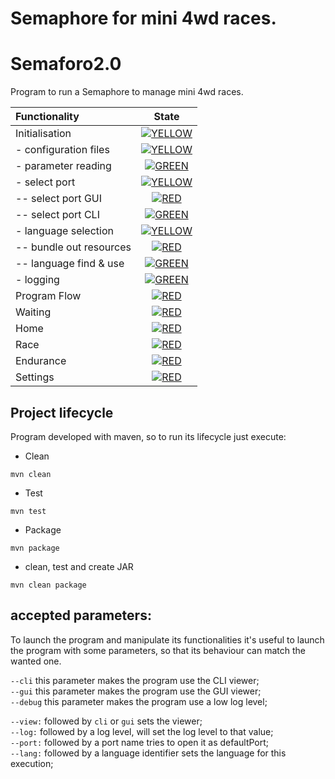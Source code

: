 # Semaphore for mini 4wd races.
# Semaforo2.0

Program to run a Semaphore to manage mini 4wd races.

| Functionality          | State                                |
|:-----------------------|:----------------------------------------------------:|
| Initialisation         | [![YELLOW](https://placehold.it/15/ffdd00/ffdd00)](#)|
| - configuration files  | [![YELLOW](https://placehold.it/15/ffdd00/ffdd00)](#)|
| - parameter reading    | [![GREEN](https://placehold.it/15/44bb44/44bb44)](#) |
| - select port          | [![YELLOW](https://placehold.it/15/ffdd00/ffdd00)](#)|
| -- select port GUI     | [![RED](https://placehold.it/15/f03c15/f03c15)](#)   |
| -- select port CLI     | [![GREEN](https://placehold.it/15/44bb44/44bb44)](#) |
| - language selection   | [![YELLOW](https://placehold.it/15/ffdd00/ffdd00)](#)|
| -- bundle out resources| [![RED](https://placehold.it/15/f03c15/f03c15)](#)   |
| -- language find & use | [![GREEN](https://placehold.it/15/44bb44/44bb44)](#) |
| - logging              | [![GREEN](https://placehold.it/15/44bb44/44bb44)](#) |
| Program Flow           | [![RED](https://placehold.it/15/f03c15/f03c15)](#)   |
| Waiting                | [![RED](https://placehold.it/15/f03c15/f03c15)](#)   |
| Home                   | [![RED](https://placehold.it/15/f03c15/f03c15)](#)   |
| Race                   | [![RED](https://placehold.it/15/f03c15/f03c15)](#)   | 
| Endurance              | [![RED](https://placehold.it/15/f03c15/f03c15)](#)   |
| Settings               | [![RED](https://placehold.it/15/f03c15/f03c15)](#)   |

<!--
[![RED](https://placehold.it/15/f03c15/f03c15)](#)
[![YELLOW](https://placehold.it/15/ffdd00/ffdd00)](#)
[![GREEN](https://placehold.it/15/44bb44/44bb44)](#)
-->

## Project lifecycle
Program developed with maven, so to run its lifecycle just execute:

- Clean
```
mvn clean
```
- Test
```
mvn test
```
- Package
```
mvn package
```
- clean, test and create JAR
```
mvn clean package
```

## accepted parameters:

To launch the program and manipulate its functionalities it's useful to launch the program with some parameters, so that its behaviour can match the wanted one.

`--cli` this parameter makes the program use the CLI viewer; <br/>
`--gui` this parameter makes the program use the GUI viewer; <br/>
`--debug` this parameter makes the program use a low log level; <br/>

`--view:` followed by `cli` or `gui` sets the viewer; <br/>
`--log:` followed by a log level, will set the log level to that value; <br/>
`--port:` followed by a port name tries to open it as defaultPort; <br/>
`--lang:` followed by a language identifier sets the language for this execution;


